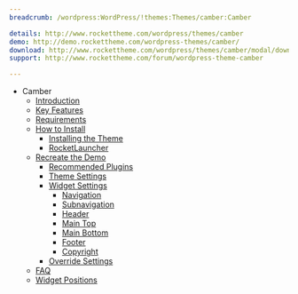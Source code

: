 ```yaml
---
breadcrumb: /wordpress:WordPress/!themes:Themes/camber:Camber

details: http://www.rockettheme.com/wordpress/themes/camber 
demo: http://demo.rockettheme.com/wordpress-themes/camber/ 
download: http://www.rockettheme.com/wordpress/themes/camber/modal/downloads 
support: http://www.rockettheme.com/forum/wordpress-theme-camber

---
```


- Camber
	- [Introduction]()
	- [Key Features](INDEX.md#key-features)
	- [Requirements](INDEX.md#requirements)
	- [How to Install](../../start/themes.md#how-to-install)
		- [Installing the Theme](../../start/themes.md#installing-the-theme)
		- [RocketLauncher](../../start/rocketlauncher.md)
	- [Recreate the Demo](demo.md)
		- [Recommended Plugins](demo.md#recommended-plugins)
		- [Theme Settings](demo.md#theme-settings)
		- [Widget Settings](demo.md#widget-settings)
			- [Navigation](demo_navigation.md)
			- [Subnavigation](demo_subnavigation.md)
			- [Header](demo_header.md)
			- [Main Top](demo_maintop.md)
			- [Main Bottom](demo_mainbottom.md)
			- [Footer](demo_footer.md)
			- [Copyright](demo_copyright.md)
		- [Override Settings](demo_override.md)
	- [FAQ](faq.md)
	- [Widget Positions](positions.md)